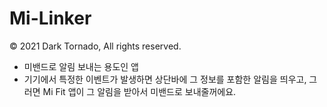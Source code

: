 # Mi-Linker
© 2021 Dark Tornado, All rights reserved.

* 미밴드로 알림 보내는 용도인 앱
* 기기에서 특정한 이벤트가 발생하면 상단바에 그 정보를 포함한 알림을 띄우고, 그러면 Mi Fit 앱이 그 알림을 받아서 미밴드로 보내줄꺼에요.
